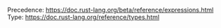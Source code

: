 Precedence: https://doc.rust-lang.org/beta/reference/expressions.html
Type: https://doc.rust-lang.org/reference/types.html
